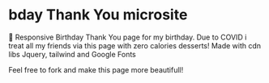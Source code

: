 # bday Thank You microsite
🎂 Responsive Birthday Thank You page for my birthday.
Due to COVID i treat all my friends via this page with zero calories desserts!
Made with cdn libs Jquery, tailwind and Google Fonts

Feel free to fork and make this page more beautifull!
